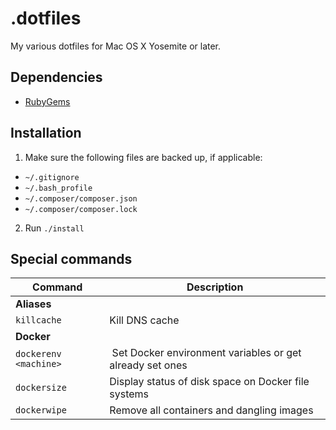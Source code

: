 # .dotfiles

My various dotfiles for Mac OS X Yosemite or later.

## Dependencies

- [RubyGems](https://rubygems.org/pages/download)

## Installation

1. Make sure the following files are backed up, if applicable:
  - `~/.gitignore`
  - `~/.bash_profile`
  - `~/.composer/composer.json`
  - `~/.composer/composer.lock`
2. Run `./install`

## Special commands

| Command | Description |
|---------|-----|
| __Aliases__ | |
| `killcache` | Kill DNS cache | 
| __Docker__ | |
| `dockerenv <machine>` | Set Docker environment variables or get already set ones |
| `dockersize` | Display status of disk space on Docker file systems |
| `dockerwipe` | Remove all containers and dangling images |
